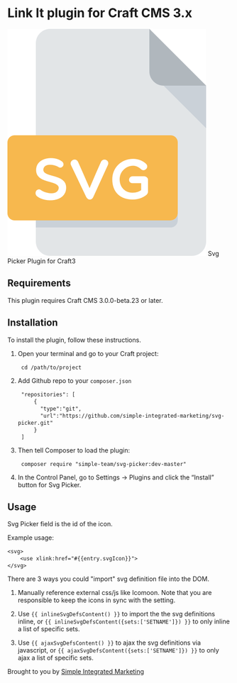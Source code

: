 # Link It plugin for Craft CMS 3.x

![Screenshot](resources/img/plugin-logo.png)
Svg Picker Plugin for Craft3

## Requirements

This plugin requires Craft CMS 3.0.0-beta.23 or later.

## Installation

To install the plugin, follow these instructions.

1. Open your terminal and go to your Craft project:

        cd /path/to/project
        
2. Add Github repo to your `composer.json`

        "repositories": [
            {
              "type":"git",
              "url":"https://github.com/simple-integrated-marketing/svg-picker.git"
            }
        ]

3. Then tell Composer to load the plugin:

        composer require "simple-team/svg-picker:dev-master"

4. In the Control Panel, go to Settings → Plugins and click the “Install” button for Svg Picker.

## Usage

Svg Picker field is the id of the icon.

Example usage:

```twig
<svg>
    <use xlink:href="#{{entry.svgIcon}}">
</svg>
```

There are 3 ways you could "import" svg definition file into the DOM.

1. Manually reference external css/js like Icomoon. Note that you are responsible to keep the icons in sync with the setting.

2. Use `{{ inlineSvgDefsContent() }}` to import the the svg definitions inline, or `{{ inlineSvgDefsContent({sets:['SETNAME']}) }}` to only inline a list of specific sets.

3. Use `{{ ajaxSvgDefsContent() }}` to ajax the svg definitions via javascript, or `{{ ajaxSvgDefsContent({sets:['SETNAME']}) }}` to only ajax a list of specific sets.






Brought to you by [Simple Integrated Marketing](https://simple.com.au)
